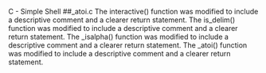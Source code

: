 C - Simple Shell
##_atoi.c
The interactive() function was modified to include a descriptive comment and a clearer return statement.
The is_delim() function was modified to include a descriptive comment and a clearer return statement.
The _isalpha() function was modified to include a descriptive comment and a clearer return statement.
The _atoi() function was modified to include a descriptive comment and a clearer return statement.
